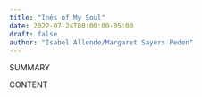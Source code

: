 ```yaml
---
title: "Inés of My Soul"
date: 2022-07-24T00:00:00-05:00
draft: false
author: "Isabel Allende/Margaret Sayers Peden"
---
```


SUMMARY

<!--more-->

CONTENT